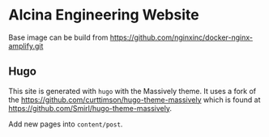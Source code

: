 # Alcina Engineering Website

Base image can be build from https://github.com/nginxinc/docker-nginx-amplify.git

## Hugo

This site is generated with `hugo` with the Massively theme. It uses a
fork of the https://github.com/curttimson/hugo-theme-massively which is
found at https://github.com/Smirl/hugo-theme-massively.

Add new pages into `content/post`.
